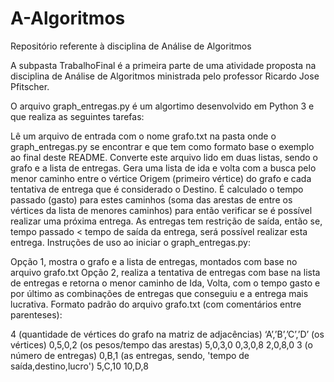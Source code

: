 # A-Algoritmos
Repositório referente à disciplina de Análise de Algoritmos

A subpasta TrabalhoFinal é a primeira parte de uma atividade proposta na disciplina de Análise de Algoritmos ministrada pelo professor Ricardo Jose Pfitscher.

O arquivo graph_entregas.py é um algortimo desenvolvido em Python 3 e que realiza as seguintes tarefas:

Lê um arquivo de entrada com o nome grafo.txt na pasta onde o graph_entregas.py se encontrar e que tem como formato base o exemplo ao final deste README.
Converte este arquivo lido em duas listas, sendo o grafo e a lista de entregas.
Gera uma lista de ida e volta com a busca pelo menor caminho entre o vértice Origem (primeiro vértice) do grafo e cada tentativa de entrega que é considerado o Destino.
É calculado o tempo passado (gasto) para estes caminhos (soma das arestas de entre os vértices da lista de menores caminhos) para então verificar se é possível realizar uma próxima entrega.
As entregas tem restrição de saída, então se, tempo passado < tempo de saída da entrega, será possível realizar esta entrega.
Instruções de uso ao iniciar o graph_entregas.py:

Opção 1, mostra o grafo e a lista de entregas, montados com base no arquivo grafo.txt
Opção 2, realiza a tentativa de entregas com base na lista de entregas e retorna o menor caminho de Ida, Volta, com o tempo gasto e por último as combinações de entregas que conseguiu e a entrega mais lucrativa.
Formato padrão do arquivo grafo.txt (com comentários entre parenteses):

4 (quantidade de vértices do grafo na matriz de adjacências) ‘A’,’B’,’C’,’D’ (os vértices)
0,5,0,2 (os pesos/tempo das arestas)
5,0,3,0
0,3,0,8
2,0,8,0
3 (o número de entregas)
0,B,1 (as entregas, sendo, 'tempo de saída,destino,lucro')
5,C,10
10,D,8
